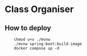 # Class Organiser

## How to deploy

```shell
    chmod u+x ./mvnw
    ./mvnw spring-boot:build-image
    docker compose up -d
```